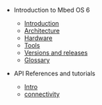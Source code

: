 - Introduction to Mbed OS 6

    - [Introduction](introduction)
    - [Architecture](arch_for_intro)
    - [Hardware](hardware)
    - [Tools](introduction)
    - [Versions and releases](introduction/release_process.md)
    - [Glossary](introduction/terms)

- API References and tutorials
  
    - [Intro](api/api)
    - [connectivity](api/connectivity)
